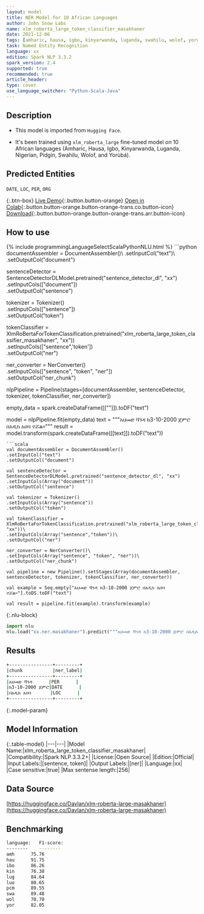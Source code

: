 ```yaml
---
layout: model
title: NER Model for 10 African Languages
author: John Snow Labs
name: xlm_roberta_large_token_classifier_masakhaner
date: 2021-12-06
tags: [amharic, hausa, igbo, kinyarwanda, luganda, swahilu, wolof, yoruba, token_classifier, xlm_roberta, ner, nigerian, pidgin, xx, open_source]
task: Named Entity Recognition
language: xx
edition: Spark NLP 3.3.2
spark_version: 2.4
supported: true
recommended: true
article_header:
type: cover
use_language_switcher: "Python-Scala-Java"
---
```


## Description

- This model is imported from `Hugging Face`. 

- It's been trained using `xlm_roberta_large` fine-tuned model on 10 African languages (Amharic, Hausa, Igbo, Kinyarwanda, Luganda, Nigerian, Pidgin, Swahilu, Wolof, and Yorùbá).

## Predicted Entities

`DATE`, `LOC`, `PER`, `ORG`

{:.btn-box}
[Live Demo](https://demo.johnsnowlabs.com/public/Ner_masakhaner/){:.button.button-orange}
[Open in Colab](https://colab.research.google.com/github/JohnSnowLabs/spark-nlp-workshop/blob/master/tutorials/streamlit_notebooks/Ner_masakhaner.ipynb){:.button.button-orange.button-orange-trans.co.button-icon}
[Download](https://s3.amazonaws.com/auxdata.johnsnowlabs.com/public/models/xlm_roberta_large_token_classifier_masakhaner_xx_3.3.2_2.4_1638784947143.zip){:.button.button-orange.button-orange-trans.arr.button-icon}

## How to use



<div class="tabs-box" markdown="1">
{% include programmingLanguageSelectScalaPythonNLU.html %}
```python
documentAssembler = DocumentAssembler()\
.setInputCol("text")\
.setOutputCol("document")

sentenceDetector = SentenceDetectorDLModel.pretrained("sentence_detector_dl", "xx")\
.setInputCols(["document"])\
.setOutputCol("sentence")

tokenizer = Tokenizer()\
.setInputCols(["sentence"])\
.setOutputCol("token")

tokenClassifier = XlmRoBertaForTokenClassification.pretrained("xlm_roberta_large_token_classifier_masakhaner", "xx"))\
.setInputCols(["sentence",'token'])\
.setOutputCol("ner")

ner_converter = NerConverter()\
.setInputCols(["sentence", "token", "ner"])\
.setOutputCol("ner_chunk")

nlpPipeline = Pipeline(stages=[documentAssembler, sentenceDetector, tokenizer, tokenClassifier, ner_converter])

empty_data = spark.createDataFrame([[""]]).toDF("text")

model = nlpPipeline.fit(empty_data)
text = """አህመድ ቫንዳ ከ3-10-2000 ጀምሮ በአዲስ አበባ ኖሯል።"""
result = model.transform(spark.createDataFrame([[text]]).toDF("text"))
```
```scala
val documentAssembler = DocumentAssembler()
.setInputCol("text")
.setOutputCol("document")

val sentenceDetector = SentenceDetectorDLModel.pretrained("sentence_detector_dl", "xx")
.setInputCols(Array("document"))
.setOutputCol("sentence")

val tokenizer = Tokenizer()
.setInputCols(Array("sentence"))
.setOutputCol("token")

val tokenClassifier = XlmRoBertaForTokenClassification.pretrained("xlm_roberta_large_token_classifier_masakhaner", "xx"))\
.setInputCols(Array("sentence","token"))\
.setOutputCol("ner")

ner_converter = NerConverter()\
.setInputCols(Array("sentence", "token", "ner"))\
.setOutputCol("ner_chunk")

val pipeline = new Pipeline().setStages(Array(documentAssembler, sentenceDetector, tokenizer, tokenClassifier, ner_converter))

val example = Seq.empty["አህመድ ቫንዳ ከ3-10-2000 ጀምሮ በአዲስ አበባ ኖሯል።"].toDS.toDF("text")

val result = pipeline.fit(example).transform(example)
```


{:.nlu-block}
```python
import nlu
nlu.load("xx.ner.masakhaner").predict("""አህመድ ቫንዳ ከ3-10-2000 ጀምሮ በአዲስ አበባ ኖሯል።""")
```

</div>

## Results

```bash
+----------------+---------+
|chunk           |ner_label|
+----------------+---------+
|አህመድ ቫንዳ      |PER      |
|ከ3-10-2000 ጀምሮ|DATE      |
|በአዲስ አበባ       |LOC      |
+----------------+---------+
```

{:.model-param}
## Model Information

{:.table-model}
|---|---|
|Model Name:|xlm_roberta_large_token_classifier_masakhaner|
|Compatibility:|Spark NLP 3.3.2+|
|License:|Open Source|
|Edition:|Official|
|Input Labels:|[sentence, token]|
|Output Labels:|[ner]|
|Language:|xx|
|Case sensitive:|true|
|Max sentense length:|256|

## Data Source

[https://huggingface.co/Davlan/xlm-roberta-large-masakhaner](https://huggingface.co/Davlan/xlm-roberta-large-masakhaner)

## Benchmarking

```bash
language:   F1-score:
--------    --------
amh	     75.76
hau	     91.75
ibo	     86.26
kin	     76.38
lug	     84.64
luo	     80.65
pcm	     89.55
swa	     89.48
wol	     70.70
yor	     82.05
```
